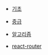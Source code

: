 - [기초](markdown/js1.md)

- [중급](markdown/js2.md)

- [알고리즘](markdown/algorithm.md)

- [react-router](markdown/react-router.md)
